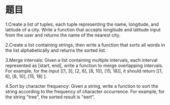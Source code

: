 # 题目

1.Create a list of tuples, each tuple representing the name, longitude, and latitude of a city. Write a function that accepts longitude and latitude input from the user and returns the name of the nearest city.

2.Create a list containing strings, then write a function that sorts all words in the list alphabetically and returns the sorted list.

3.Merge intervals: Given a list containing multiple intervals, each interval represented as [start, end], write a function to merge overlapping intervals. For example, for the input [[1, 3], [2, 6], [8, 10], [15, 18]], it should return [[1, 6], [8, 10], [15, 18] ].

4.Sort by character frequency: Given a string, write a function to sort the string according to the frequency of character occurrence. For example, for the string "tree", the sorted result is "eert".
